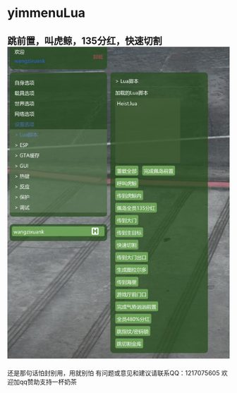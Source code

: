 # yimmenuLua
跳前置，叫虎鲸，135分红，快速切割
![Heist](heist.png)
---------------------
还是那句话怕封别用，用就别怕
有问题或意见和建议请联系QQ：1217075605
欢迎加qq赞助支持一杯奶茶